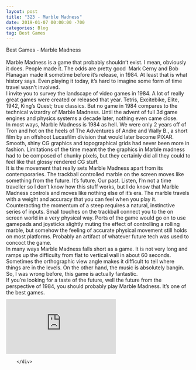 ```yaml
---
layout: post
title: "323 - Marble Madness"
date: 2019-01-07 00:00:00 -700
categories: Blog
tag: Best Games
---
```


<div class="blog-content">
				<div class="paragraph"><span><span>Best Games - Marble Madness</span></span><br><br><span><span>Marble Madness is a game that probably shouldn&rsquo;t exist. I mean, obviously it does. People made it. The odds are pretty good &nbsp;Mark Cerny and Bob Flanagan made it sometime before it&rsquo;s release, in 1984. At least that is what history says. Even playing it today, it&rsquo;s hard to imagine some form of time travel wasn&rsquo;t involved.</span></span><br><span><span>I invite you to survey the landscape of video games in 1984. A lot of really great games were created or released that year. Tetris, Excitebike, Elite, 1942, King&rsquo;s Quest; true classics. But no game in 1984 compares to the technical wizardry of Marble Madness. Until the advent of full 3d game engines and physics systems a decade later, nothing even came close.</span></span><br><span><span>In most ways, Marble Madness is 1984 as hell. We were only 2 years off of Tron and hot on the heels of The Adventures of Andre and Wally B., a short film by an offshoot Lucasfilm division that would later become PIXAR. Smooth, shiny CG graphics and topographical grids had never been more in fashion. Limitations of the time meant the the graphics in Marble madness had to be composed of chunky pixels, but they certainly did all they could to feel like that glossy rendered CG stuff.</span></span><br><span><span>It is the movement that really sets Marble Madness apart from its contemporaries. The trackball controlled marble on the screen moves like something from the future. It&rsquo;s future. Our past. Listen, I&rsquo;m not a time traveller so I don&rsquo;t know how this stuff works, but I do know that Marble Madness controls and moves like nothing else of it&rsquo;s era. The marble travels with a weight and accuracy that you can feel when you play it. Counteracting the momentum of a steep requires a natural, instinctive series of inputs. Small touches on the trackball connect you to the on screen world in a very physical way. Ports of the game would go on to use gamepads and joysticks slightly muting the effect of controlling a rolling marble, but somehow the feeling of accurate physical movement still holds on most platforms. Probably an artifact of whatever future tech was used to concoct the game.</span></span><br><span><span>In many ways Marble Madness falls short as a game. It is not very long and ramps up the difficulty from flat to vertical wall in about 60 seconds. Sometimes the orthographic view angle makes it difficult to tell where things are in the levels. On the other hand, the music is absolutely bangin. So, I was wrong before, this game is actually fantastic.</span></span><br><span><span>If you&rsquo;re looking for a taste of the future, well the future from the perspective of 1984, you should probably play Marble Madness. It&rsquo;s one of the best games.</span></span></div>  <div class="wsite-youtube" style="margin-bottom:10px;margin-top:10px;"><div class="wsite-youtube-wrapper wsite-youtube-size-auto wsite-youtube-align-center"> <div class="wsite-youtube-container">  <iframe src="https://www.youtube.com/embed/jazxSQz0yL4?wmode=opaque" frameborder="0" allowfullscreen=""></iframe> </div> </div></div>

		</div>
        